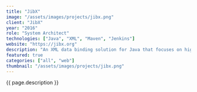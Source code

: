 ```yaml
---
title: "JibX"
image: "/assets/images/projects/jibx.png"
client: "JibX"
year: "2016"
role: "System Architect"
technologies: ["Java", "XML", "Maven", "Jenkins"]
website: "https://jibx.org"
description: "An XML data binding solution for Java that focuses on high performance and flexibility in mapping between XML and Java objects."
featured: true
categories: ["all", "web"]
thumbnail: "/assets/images/projects/jibx.png"
---
```


{{ page.description }} 